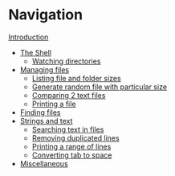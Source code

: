 # Navigation

[Introduction](README.md)

* [The Shell]()
    * [Watching directories](watching-dir.md)
* [Managing files]()
    * [Listing file and folder sizes](listing-file-and-folder-sizes.md)
    * [Generate random file with particular size](generating-file-with-particular-size.md)
    * [Comparing 2 text files](comparing-2-text-files.md)
    * [Printing a file](printing-a-file.md)
* [Finding files]()
* [Strings and text](strings-and-text.md)
    * [Searching text in files](searching-text.md)
    * [Removing duplicated lines](removing-duplicated-lines.md)
    * [Printing a range of lines](printing-range-lines.md)
    * [Converting tab to space](converting-tab-to-space.md)
* [Miscellaneous](miscellaneous.md)
